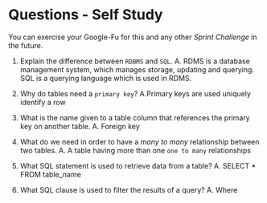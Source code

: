 # Questions - Self Study

You can exercise your Google-Fu for this and any other _Sprint Challenge_ in the future.

1.  Explain the difference between `RDBMS` and `SQL`.
A. RDMS is a database management system, which manages storage, updating and querying. 
SQL is a querying language which is used in RDMS.

1.  Why do tables need a `primary key`?
A.Primary keys are used uniquely identify a row

1.  What is the name given to a table column that references the primary key
    on another table.
A. Foreign key
1.  What do we need in order to have a _many to many_ relationship between two
    tables.
A. A table having more than one `one to many` relationships
1.  What SQL statement is used to retrieve data from a table?
A. SELECT * FROM table_name
1.  What SQL clause is used to filter the results of a query?
A. Where 
